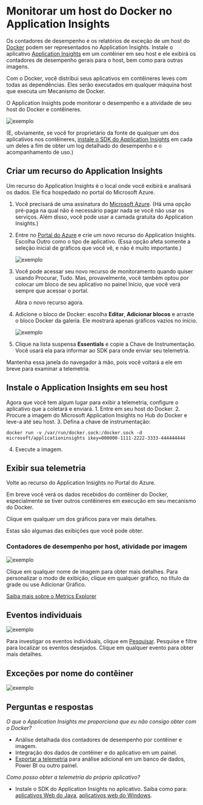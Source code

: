 <properties 
	pageTitle="Monitorar um host do Docker no Application Insights" 
	description="Contadores de desempenho, eventos e exceções do host do Docker podem ser exibidos no Application Insights, juntamente com a telemetria dos aplicativos em contêiners." 
	services="application-insights" 
    documentationCenter=""
	authors="alancameronwills" 
	manager="douge"/>

<tags 
	ms.service="application-insights" 
	ms.workload="tbd" 
	ms.tgt_pltfrm="ibiza" 
	ms.devlang="na" 
	ms.topic="article" 
	ms.date="11/20/2015" 
	ms.author="awills"/>
 
# Monitorar um host do Docker no Application Insights

Os contadores de desempenho e os relatórios de exceção de um host do [Docker](https://www.docker.com/) podem ser representados no Application Insights. Instale o aplicativo [Application Insights](app-insights-overview.md) em um contêiner em seu host e ele exibirá os contadores de desempenho gerais para o host, bem como para outras imagens.

Com o Docker, você distribui seus aplicativos em contêineres leves com todas as dependências. Eles serão executados em qualquer máquina host que executa um Mecanismo de Docker.

O Application Insights pode monitorar o desempenho e a atividade de seu host do Docker e contêineres.

![exemplo](./media/app-insights-docker/00.png)

(E, obviamente, se você for proprietário da fonte de qualquer um dos aplicativos nos contêineres, [instale o SDK do Application Insights](app-insights-java-live) em cada um deles a fim de obter um log detalhado do desempenho e o acompanhamento de uso.)

## Criar um recurso do Application Insights

Um recurso do Application Insights é o local onde você exibirá e analisará os dados. Ele fica hospedado no portal do Microsoft Azure.

1.	Você precisará de uma assinatura do [Microsoft Azure](https://azure.com). (Há uma opção pré-paga na qual não é necessário pagar nada se você não usar os serviços. Além disso, você pode usar a camada gratuita do Application Insights.)
2.	Entre no [Portal do Azure](https://portal.azure.com) e crie um novo recurso do Application Insights. Escolha Outro como o tipo de aplicativo. (Essa opção afeta somente a seleção inicial de gráficos que você vê, e não é muito importante.)

    ![exemplo](./media/app-insights-docker/01-new.png)
3.	Você pode acessar seu novo recurso de monitoramento quando quiser usando Procurar, Tudo. Mas, provavelmente, você também optou por colocar um bloco de seu aplicativo no painel Início, que você verá sempre que acessar o portal.

    Abra o novo recurso agora.
4.	Adicione o bloco de Docker: escolha **Editar**, **Adicionar blocos** e arraste o bloco Docker da galeria. Ele mostrará apenas gráficos vazios no início.

    ![exemplo](./media/app-insights-docker/03.png)

5. Clique na lista suspensa **Essentials** e copie a Chave de Instrumentação. Você usará ela para informar ao SDK para onde enviar seu telemetria.

Mantenha essa janela do navegador à mão, pois você voltará a ele em breve para examinar a telemetria.


## Instale o Application Insights em seu host
 
Agora que você tem algum lugar para exibir a telemetria, configure o aplicativo que a coletará e enviará. 1. Entre em seu host do Docker. 2. Procure a imagem do Microsoft Application Insights no Hub do Docker e leve-a até seu host. 3. Defina a chave de instrumentação:

    docker run -v /var/run/docker.sock:/docker.sock -d microsoft/applicationinsights ikey=000000-1111-2222-3333-444444444

4. Execute a imagem.

## Exibir sua telemetria

Volte ao recurso do Application Insights no Portal do Azure.

Em breve você verá os dados recebidos do contêiner do Docker, especialmente se tiver outros contêineres em execução em seu mecanismo do Docker.

Clique em qualquer um dos gráficos para ver mais detalhes.

Estas são algumas das exibições que você pode obter.

### Contadores de desempenho por host, atividade por imagem


![exemplo](./media/app-insights-docker/10.png)

Clique em qualquer nome de imagem para obter mais detalhes. Para personalizar o modo de exibição, clique em qualquer gráfico, no título da grade ou use Adicionar Gráfico.

[Saiba mais sobre o Metrics Explorer](app-insights-metrics-explorer.md)

## Eventos individuais


![exemplo](./media/app-insights-docker/12.png)

Para investigar os eventos individuais, clique em [Pesquisar](app-insights-diagnostic-search.md). Pesquise e filtre para localizar os eventos desejados. Clique em qualquer evento para obter mais detalhes.
 
## Exceções por nome do contêiner
 

![exemplo](./media/app-insights-docker/14.png)



## Perguntas e respostas

*O que o Application Insights me proporciona que eu não consigo obter com o Docker?*

* Análise detalhada dos contadores de desempenho por contêiner e imagem.
* Integração dos dados de contêiner e do aplicativo em um painel.
* [Exportar a telemetria](app-insights-export-telemetry.md) para análise adicional em um banco de dados, Power BI ou outro painel.

*Como posso obter a telemetria do próprio aplicativo?*

* Instale o SDK do Application Insights no aplicativo. Saiba como para: [aplicativos Web do Java](app-insights-java-get-started.md), [aplicativos web do Windows](app-insights-asp-net.md).

<!---HONumber=AcomDC_1125_2015-->